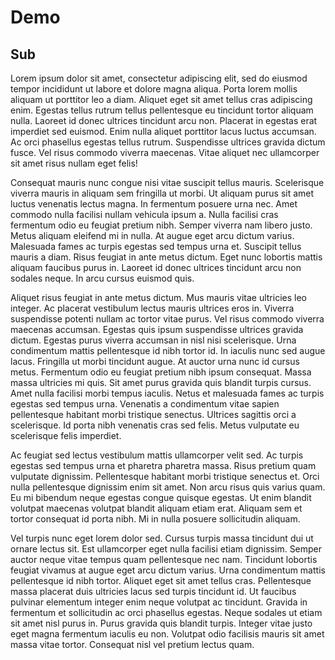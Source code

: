 # Demo

## Sub

Lorem ipsum dolor sit amet, consectetur adipiscing elit, sed do eiusmod tempor incididunt ut labore et dolore magna aliqua. Porta lorem mollis aliquam ut porttitor leo a diam. Aliquet eget sit amet tellus cras adipiscing enim. Egestas tellus rutrum tellus pellentesque eu tincidunt tortor aliquam nulla. Laoreet id donec ultrices tincidunt arcu non. Placerat in egestas erat imperdiet sed euismod. Enim nulla aliquet porttitor lacus luctus accumsan. Ac orci phasellus egestas tellus rutrum. Suspendisse ultrices gravida dictum fusce. Vel risus commodo viverra maecenas. Vitae aliquet nec ullamcorper sit amet risus nullam eget felis!

Consequat mauris nunc congue nisi vitae suscipit tellus mauris. Scelerisque viverra mauris in aliquam sem fringilla ut morbi. Ut aliquam purus sit amet luctus venenatis lectus magna. In fermentum posuere urna nec. Amet commodo nulla facilisi nullam vehicula ipsum a. Nulla facilisi cras fermentum odio eu feugiat pretium nibh. Semper viverra nam libero justo. Metus aliquam eleifend mi in nulla. At augue eget arcu dictum varius. Malesuada fames ac turpis egestas sed tempus urna et. Suscipit tellus mauris a diam. Risus feugiat in ante metus dictum. Eget nunc lobortis mattis aliquam faucibus purus in. Laoreet id donec ultrices tincidunt arcu non sodales neque. In arcu cursus euismod quis.

Aliquet risus feugiat in ante metus dictum. Mus mauris vitae ultricies leo integer. Ac placerat vestibulum lectus mauris ultrices eros in. Viverra suspendisse potenti nullam ac tortor vitae purus. Vel risus commodo viverra maecenas accumsan. Egestas quis ipsum suspendisse ultrices gravida dictum. Egestas purus viverra accumsan in nisl nisi scelerisque. Urna condimentum mattis pellentesque id nibh tortor id. In iaculis nunc sed augue lacus. Fringilla ut morbi tincidunt augue. At auctor urna nunc id cursus metus. Fermentum odio eu feugiat pretium nibh ipsum consequat. Massa massa ultricies mi quis. Sit amet purus gravida quis blandit turpis cursus. Amet nulla facilisi morbi tempus iaculis. Netus et malesuada fames ac turpis egestas sed tempus urna. Venenatis a condimentum vitae sapien pellentesque habitant morbi tristique senectus. Ultrices sagittis orci a scelerisque. Id porta nibh venenatis cras sed felis. Metus vulputate eu scelerisque felis imperdiet.

Ac feugiat sed lectus vestibulum mattis ullamcorper velit sed. Ac turpis egestas sed tempus urna et pharetra pharetra massa. Risus pretium quam vulputate dignissim. Pellentesque habitant morbi tristique senectus et. Orci nulla pellentesque dignissim enim sit amet. Non arcu risus quis varius quam. Eu mi bibendum neque egestas congue quisque egestas. Ut enim blandit volutpat maecenas volutpat blandit aliquam etiam erat. Aliquam sem et tortor consequat id porta nibh. Mi in nulla posuere sollicitudin aliquam.

Vel turpis nunc eget lorem dolor sed. Cursus turpis massa tincidunt dui ut ornare lectus sit. Est ullamcorper eget nulla facilisi etiam dignissim. Semper auctor neque vitae tempus quam pellentesque nec nam. Tincidunt lobortis feugiat vivamus at augue eget arcu dictum varius. Urna condimentum mattis pellentesque id nibh tortor. Aliquet eget sit amet tellus cras. Pellentesque massa placerat duis ultricies lacus sed turpis tincidunt id. Ut faucibus pulvinar elementum integer enim neque volutpat ac tincidunt. Gravida in fermentum et sollicitudin ac orci phasellus egestas. Neque sodales ut etiam sit amet nisl purus in. Purus gravida quis blandit turpis. Integer vitae justo eget magna fermentum iaculis eu non. Volutpat odio facilisis mauris sit amet massa vitae tortor. Consequat nisl vel pretium lectus quam.
